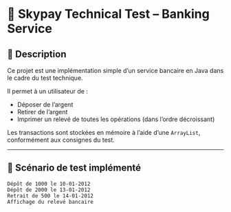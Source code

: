 # 💼 Skypay Technical Test – Banking Service

## 📝 Description

Ce projet est une implémentation simple d’un service bancaire en Java dans le cadre du test technique.

Il permet à un utilisateur de :
- Déposer de l’argent
- Retirer de l’argent
- Imprimer un relevé de toutes les opérations (dans l’ordre décroissant)

Les transactions sont stockées en mémoire à l’aide d’une `ArrayList`, conformément aux consignes du test.

---

## 🧪 Scénario de test implémenté

```text
Dépôt de 1000 le 10-01-2012  
Dépôt de 2000 le 13-01-2012  
Retrait de 500 le 14-01-2012  
Affichage du relevé bancaire  
